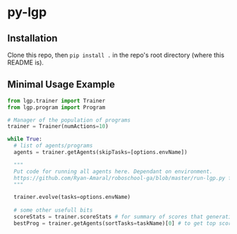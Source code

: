 # py-lgp

## Installation
Clone this repo, then `pip install .` in the repo's root directory (where this README is).

## Minimal Usage Example
```python
from lgp.trainer import Trainer
from lgp.program import Program

# Manager of the population of programs
trainer = Trainer(numActions=10)

while True:
  # list of agents/programs
  agents = trainer.getAgents(skipTasks=[options.envName])

  """
  Put code for running all agents here. Dependant on environment.
  https://github.com/Ryan-Amaral/roboschool-ga/blob/master/run-lgp.py for an example.
  """

  trainer.evolve(tasks=options.envName)
  
  # some other usefull bits
  scoreStats = trainer.scoreStats # for summary of scores that generation
  bestProg = trainer.getAgents(sortTasks=taskName)[0] # to get top scoring program
```

